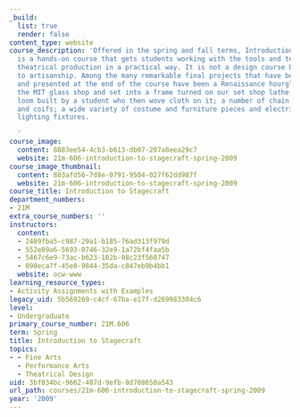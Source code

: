 ```yaml
---
_build:
  list: true
  render: false
content_type: website
course_description: 'Offered in the spring and fall terms, Introduction to Stagecraft
  is a hands-on course that gets students working with the tools and techniques of
  theatrical production in a practical way. It is not a design course but one devoted
  to artisanship. Among the many remarkable final projects that have been proposed
  and presented at the end of the course have been a Renaissance hourglass blown in
  the MIT glass shop and set into a frame turned on our set shop lathe; a four harness
  loom built by a student who then wove cloth on it; a number of chain mail tunics
  and coifs; a wide variety of costume and furniture pieces and electrified period
  lighting fixtures.

  '
course_image:
  content: 8883ee54-4cb3-b613-db07-207a8eea29c7
  website: 21m-606-introduction-to-stagecraft-spring-2009
course_image_thumbnail:
  content: 803afd56-7d8e-0791-9504-027f62dd987f
  website: 21m-606-introduction-to-stagecraft-spring-2009
course_title: Introduction to Stagecraft
department_numbers:
- 21M
extra_course_numbers: ''
instructors:
  content:
  - 2489fba5-c987-29a1-b185-76ad313f979d
  - 552e89a6-5693-0746-32e9-1a72bf4faa5b
  - 5467c6e9-73ac-b623-102b-08c23f560747
  - 098eca7f-45e0-9844-35da-c847eb9b4bb1
  website: ocw-www
learning_resource_types:
- Activity Assignments with Examples
legacy_uid: 5b569269-c4cf-67ba-e17f-d269983304c6
level:
- Undergraduate
primary_course_number: 21M.606
term: Spring
title: Introduction to Stagecraft
topics:
- - Fine Arts
  - Performance Arts
  - Theatrical Design
uid: 3bf034bc-9662-487d-9efb-8d708650a543
url_path: courses/21m-606-introduction-to-stagecraft-spring-2009
year: '2009'
---
```

